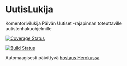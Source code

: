 UutisLukija
===

Komentorivilukija Päivän Uutiset -rajapinnan toteuttaville uutistenhakuohjelmille

[![Coverage Status](https://coveralls.io/repos/hylje/UutisLukija/badge.svg?branch=master&service=github)](https://coveralls.io/github/hylje/UutisLukija?branch=master)

[![Build Status](https://travis-ci.org/hylje/UutisLukija.svg)](https://travis-ci.org/hylje/UutisLukija)

Automaagisesti päivittyvä [hostaus Herokussa](https://enigmatic-bayou-8060.herokuapp.com)